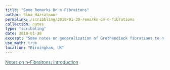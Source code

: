 ```yaml
---
title: "Some Remarks On n-Fibraitons"
author: Sina Hazratpour
permalink: /scribbling/2018-01-30-remarks-on-n-fibrations
collection: notes
type: "scribbling"
date: 2018-01-30
excerpt: "Some notes on generalization of Grothendieck fibrations to n-categories"
use_math: true
location: "Birmingham, UK"
---
```



<i class="fa fa-file-pdf-o" aria-hidden="true"></i> <a href="/files/CT/remarks-on-n-fibrations.pdf" target="_blank"><font color="#336666">Notes on n-Fibraitons: introduction </font></a>






